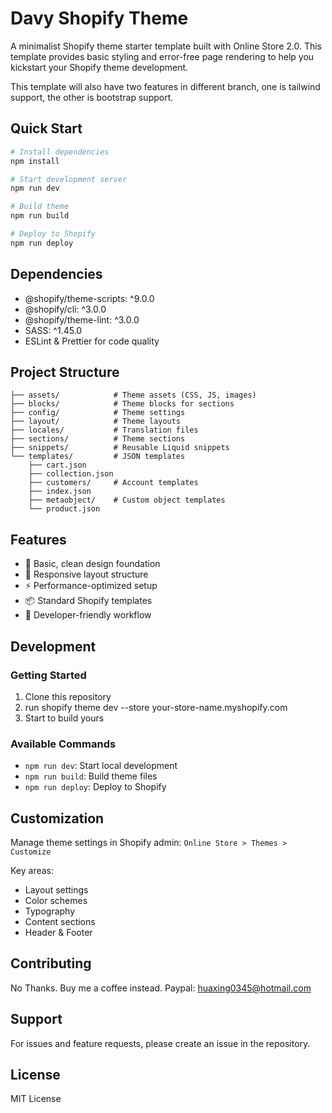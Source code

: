 # Davy Shopify Theme

A minimalist Shopify theme starter template built with Online Store 2.0. This template provides basic styling and error-free page rendering to help you kickstart your Shopify theme development.

This template will also have two features in different branch, one is tailwind support, the other is bootstrap support.

## Quick Start

```bash
# Install dependencies
npm install

# Start development server
npm run dev

# Build theme
npm run build

# Deploy to Shopify
npm run deploy
```

## Dependencies

- @shopify/theme-scripts: ^9.0.0
- @shopify/cli: ^3.0.0
- @shopify/theme-lint: ^3.0.0
- SASS: ^1.45.0
- ESLint & Prettier for code quality

## Project Structure

```
├── assets/            # Theme assets (CSS, JS, images)
├── blocks/            # Theme blocks for sections
├── config/            # Theme settings
├── layout/            # Theme layouts
├── locales/           # Translation files
├── sections/          # Theme sections
├── snippets/          # Reusable Liquid snippets
└── templates/         # JSON templates
    ├── cart.json
    ├── collection.json
    ├── customers/     # Account templates
    ├── index.json
    ├── metaobject/    # Custom object templates
    └── product.json
```

## Features

- 🎨 Basic, clean design foundation
- 📱 Responsive layout structure
- ⚡ Performance-optimized setup
- 📦 Standard Shopify templates
- 🔧 Developer-friendly workflow

## Development

### Getting Started
1. Clone this repository
2. run shopify theme dev --store your-store-name.myshopify.com
3. Start to build yours

### Available Commands
- `npm run dev`: Start local development
- `npm run build`: Build theme files
- `npm run deploy`: Deploy to Shopify

## Customization

Manage theme settings in Shopify admin:
`Online Store > Themes > Customize`

Key areas:
- Layout settings
- Color schemes
- Typography
- Content sections
- Header & Footer

## Contributing

No Thanks. Buy me a coffee instead. Paypal: huaxing0345@hotmail.com

## Support

For issues and feature requests, please create an issue in the repository.

## License

MIT License
